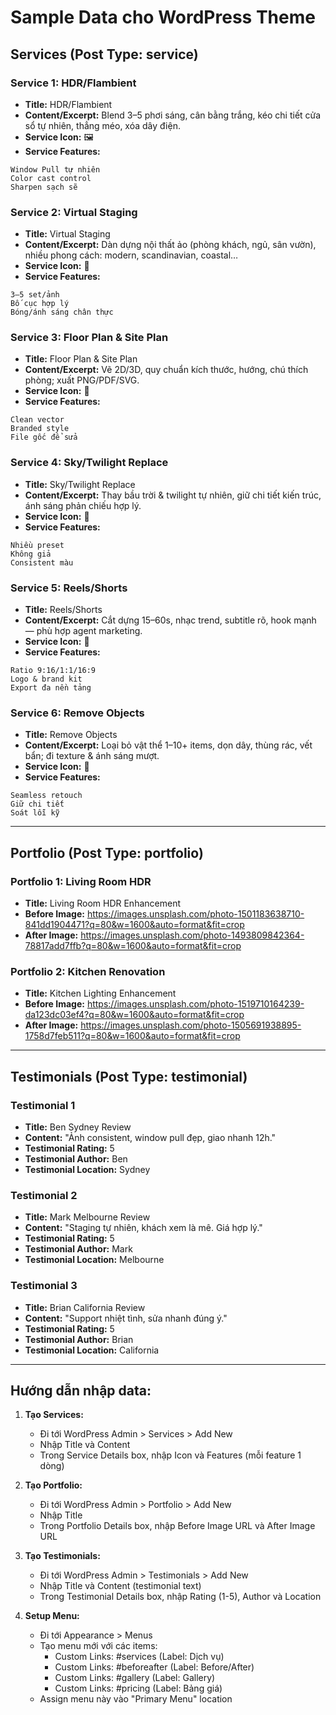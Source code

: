# Sample Data cho WordPress Theme

## Services (Post Type: service)

### Service 1: HDR/Flambient
- **Title:** HDR/Flambient
- **Content/Excerpt:** Blend 3–5 phơi sáng, cân bằng trắng, kéo chi tiết cửa sổ tự nhiên, thẳng méo, xóa dây điện.
- **Service Icon:** 🖼️
- **Service Features:**
```
Window Pull tự nhiên
Color cast control
Sharpen sạch sẽ
```

### Service 2: Virtual Staging
- **Title:** Virtual Staging
- **Content/Excerpt:** Dàn dựng nội thất ảo (phòng khách, ngủ, sân vườn), nhiều phong cách: modern, scandinavian, coastal…
- **Service Icon:** 🏡
- **Service Features:**
```
3–5 set/ảnh
Bố cục hợp lý
Bóng/ánh sáng chân thực
```

### Service 3: Floor Plan & Site Plan
- **Title:** Floor Plan & Site Plan
- **Content/Excerpt:** Vẽ 2D/3D, quy chuẩn kích thước, hướng, chú thích phòng; xuất PNG/PDF/SVG.
- **Service Icon:** 🧭
- **Service Features:**
```
Clean vector
Branded style
File gốc để sửa
```

### Service 4: Sky/Twilight Replace
- **Title:** Sky/Twilight Replace
- **Content/Excerpt:** Thay bầu trời & twilight tự nhiên, giữ chi tiết kiến trúc, ánh sáng phản chiếu hợp lý.
- **Service Icon:** 🌅
- **Service Features:**
```
Nhiều preset
Không giả
Consistent màu
```

### Service 5: Reels/Shorts
- **Title:** Reels/Shorts
- **Content/Excerpt:** Cắt dựng 15–60s, nhạc trend, subtitle rõ, hook mạnh — phù hợp agent marketing.
- **Service Icon:** 🎥
- **Service Features:**
```
Ratio 9:16/1:1/16:9
Logo & brand kit
Export đa nền tảng
```

### Service 6: Remove Objects
- **Title:** Remove Objects
- **Content/Excerpt:** Loại bỏ vật thể 1–10+ items, dọn dây, thùng rác, vết bẩn; đi texture & ánh sáng mượt.
- **Service Icon:** 🧹
- **Service Features:**
```
Seamless retouch
Giữ chi tiết
Soát lỗi kỹ
```

---

## Portfolio (Post Type: portfolio)

### Portfolio 1: Living Room HDR
- **Title:** Living Room HDR Enhancement
- **Before Image:** https://images.unsplash.com/photo-1501183638710-841dd1904471?q=80&w=1600&auto=format&fit=crop
- **After Image:** https://images.unsplash.com/photo-1493809842364-78817add7ffb?q=80&w=1600&auto=format&fit=crop

### Portfolio 2: Kitchen Renovation
- **Title:** Kitchen Lighting Enhancement
- **Before Image:** https://images.unsplash.com/photo-1519710164239-da123dc03ef4?q=80&w=1600&auto=format&fit=crop
- **After Image:** https://images.unsplash.com/photo-1505691938895-1758d7feb511?q=80&w=1600&auto=format&fit=crop

---

## Testimonials (Post Type: testimonial)

### Testimonial 1
- **Title:** Ben Sydney Review
- **Content:** "Ảnh consistent, window pull đẹp, giao nhanh 12h."
- **Testimonial Rating:** 5
- **Testimonial Author:** Ben
- **Testimonial Location:** Sydney

### Testimonial 2
- **Title:** Mark Melbourne Review
- **Content:** "Staging tự nhiên, khách xem là mê. Giá hợp lý."
- **Testimonial Rating:** 5
- **Testimonial Author:** Mark
- **Testimonial Location:** Melbourne

### Testimonial 3
- **Title:** Brian California Review
- **Content:** "Support nhiệt tình, sửa nhanh đúng ý."
- **Testimonial Rating:** 5
- **Testimonial Author:** Brian
- **Testimonial Location:** California

---

## Hướng dẫn nhập data:

1. **Tạo Services:**
   - Đi tới WordPress Admin > Services > Add New
   - Nhập Title và Content
   - Trong Service Details box, nhập Icon và Features (mỗi feature 1 dòng)

2. **Tạo Portfolio:**
   - Đi tới WordPress Admin > Portfolio > Add New
   - Nhập Title
   - Trong Portfolio Details box, nhập Before Image URL và After Image URL

3. **Tạo Testimonials:**
   - Đi tới WordPress Admin > Testimonials > Add New
   - Nhập Title và Content (testimonial text)
   - Trong Testimonial Details box, nhập Rating (1-5), Author và Location

4. **Setup Menu:**
   - Đi tới Appearance > Menus
   - Tạo menu mới với các items:
     - Custom Links: #services (Label: Dịch vụ)
     - Custom Links: #beforeafter (Label: Before/After)
     - Custom Links: #gallery (Label: Gallery)
     - Custom Links: #pricing (Label: Bảng giá)
   - Assign menu này vào "Primary Menu" location